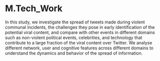 # M.Tech_Work

In this study, we investigate the spread of tweets made during violent communal incidents, the challenges they pose in early identification of the potential viral content, and compare with other events in different domains such as non-violent political events, celebrities, and technology that contribute to a large fraction of the viral content over Twitter.
We analyse different network, user and cognitive features across different domains to understand the dynamics and behavior of the spread of information.
